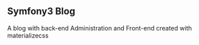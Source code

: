 Symfony3 Blog
--------------

A blog with back-end Administration and Front-end created with materializecss

